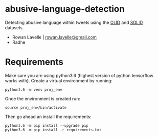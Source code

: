 # abusive-language-detection
Detecting abusive language within tweets using the [OLID](https://sites.google.com/site/offensevalsharedtask/olid) and [SOLID](https://sites.google.com/site/offensevalsharedtask/solid) datasets.

- Rowan Lavelle | <rowan.lavelle@gmail.com>
- Radhe 

# Requirements

Make sure you are using python3.6 (highest version of python tensorflow works with). Create a virtual environment by running:

```
python3.6 -m venv proj_env
```

Once the environment is created run:

```
source proj_env/bin/activate
```

Then go ahead an install the requirements:

```
python3.6 -m pip install --upgrade pip
python3.6 -m pip install -r requirements.txt
```
